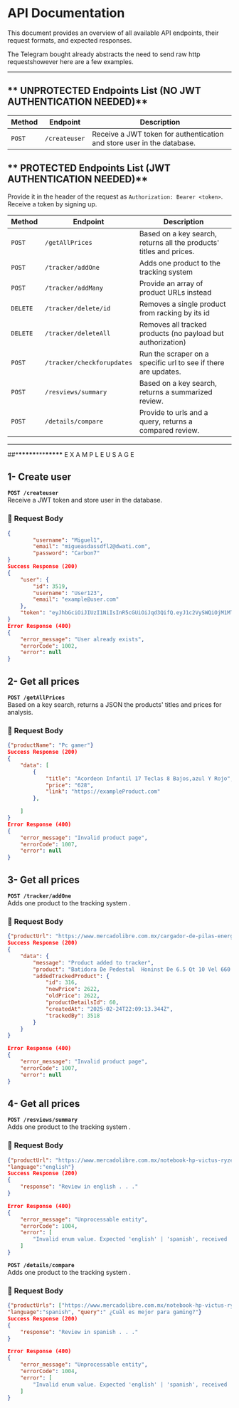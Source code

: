 # API Documentation

This document provides an overview of all available API endpoints, their request formats, and expected responses.

The Telegram bought already abstracts the need to send raw http requestshowever here are a few examples.

---

## ** UNPROTECTED Endpoints List (NO JWT AUTHENTICATION NEEDED)**

| Method | Endpoint      | Description                                                            |
| ------ | ------------- | ---------------------------------------------------------------------- |
| `POST` | `/createuser` | Receive a JWT token for authentication and store user in the database. |

## ** PROTECTED Endpoints List (JWT AUTHENTICATION NEEDED)**
Provide it in the header of the request as `Authorization: Bearer <token>`. Receive a token by signing up.

| Method   | Endpoint                   | Description                                                         |
| -------- | -------------------------- | ------------------------------------------------------------------- |
| `POST`   | `/getAllPrices`            | Based on a key search, returns all the products' titles and prices. |
| `POST`   | `/tracker/addOne`          | Adds one product to the tracking system                             |
| `POST`   | `/tracker/addMany`         | Provide an array of product URLs instead                            |
| `DELETE` | `/tracker/delete/id`       | Removes a single product from racking by its id                     |
| `DELETE` | `/tracker/deleteAll`       | Removes all tracked products (no payload but authorization)         |
| `POST`   | `/tracker/checkforupdates` | Run the scraper on a specific url to see if there are updates.      |
| `POST`   | `/resviews/summary`        | Based on a key search, returns a summarized review.                 |
| `POST`   | `/details/compare`         | Provide to urls and a query, returns a compared review.             |

---

##\***\*\*\*\*\***\*\*\***\*\*\*\*\*** E X A M P L E U S A G E

## 1- Create user

**`POST /createuser`**  
Receive a JWT token and store user in the database.

### 🔹 **Request Body**

```json
{
        "username": "Miguel1",
        "email": "migueasdassdfl2@dwati.com",
        "password": "Carbon7"
}
Success Response (200)
{
    "user": {
        "id": 3519,
        "username": "User123",
        "email": "example@user.com"
    },
    "token": "eyJhbGciOiJIUzI1NiIsInR5cGUiOiJqd3QifQ.eyJ1c2VySWQiOjM1MTl9.A-2WY7MEkH9hdm5asEP4ExddR4DvIe6ajZH3G5629U0"
}
Error Response (400)
{
    "error_message": "User already exists",
    "errorCode": 1002,
    "error": null
}

```

## 2- Get all prices

**`POST /getAllPrices`**  
Based on a key search, returns a JSON the products' titles and prices for analysis.

### 🔹 **Request Body**

```json
{"productName": "Pc gamer"}
Success Response (200)
{
    "data": [
        {
            "title": "Acordeon Infantil 17 Teclas 8 Bajos,azul Y Rojo",
            "price": "628",
            "link": "https://exampleProduct.com"
        },

    ]
}
Error Response (400)
{
    "error_message": "Invalid product page",
    "errorCode": 1007,
    "error": null
}
```

## 3- Get all prices

**`POST /tracker/addOne`**  
Adds one product to the tracking system .

### 🔹 **Request Body**

```json
{"productUrl": "https://www.mercadolibre.com.mx/cargador-de-pilas-energizer-maxi-2-pilas-recargables-aa/p/MLM43935690#polycard_client=search-nordic&searchVariation=MLM43935690&wid=MLM1949959329&position=3&search_layout=grid&type=product&tracking_id=a8b42ab2-fdd2-4bec-8406-b3bcc19fc4d6&sid=search"}
Success Response (200)
{
    "data": {
        "message": "Product added to tracker",
        "product": "Batidora De Pedestal  Honinst De 6.5 Qt 10 Vel 660 W 120v",
        "addedTrackedProduct": {
            "id": 316,
            "newPrice": 2622,
            "oldPrice": 2622,
            "productDetailsId": 60,
            "createdAt": "2025-02-24T22:09:13.344Z",
            "trackedBy": 3518
        }
    }
}

Error Response (400)
{
    "error_message": "Invalid product page",
    "errorCode": 1007,
    "error": null
}
```

## 4- Get all prices

**`POST /resviews/summary`**  
Adds one product to the tracking system .

### 🔹 **Request Body**

```json
{"productUrl": "https://www.mercadolibre.com.mx/notebook-hp-victus-ryzen-5-7535hs-8gb-ddr5-512gb-15-fb2063dx-color-negro/p/MLM41231576#polycard_client=search-nordic&searchVariation=MLM41231576&wid=MLM3435566644&position=3&search_layout=stack&type=product&tracking_id=5fa5232d-0491-4748-a218-9e599b1433e0&sid=search",
"language":"english"}
Success Response (200)
{
    "response": "Review in english . . ."
}

Error Response (400)
{
    "error_message": "Unprocessable entity",
    "errorCode": 1004,
    "error": [
        "Invalid enum value. Expected 'english' | 'spanish', received 'ensligh'"
    ]
}
```
**`POST /details/compare`**  
Adds one product to the tracking system .

### 🔹 **Request Body**

```json
{"productUrls": ["https://www.mercadolibre.com.mx/notebook-hp-victus-ryzen-5-7535hs-8gb-ddr5-512gb-15-fb2063dx-color-negro/p/MLM41231576#polycard_client=search-nordic&searchVariation=MLM41231576&wid=MLM3435566644&position=3&search_layout=stack&type=product&tracking_id=ede65ce6-8667-42cf-9113-30686a142d20&sid=search", "https://www.mercadolibre.com.mx/laptop-acer-aspire-3-amd-ryzen-7-16gb-ram-512gb-ssd-156-windows-11-home/p/MLM34680070#polycard_client=search-nordic&searchVariation=MLM34680070&wid=MLM3558249030&position=2&search_layout=stack&type=product&tracking_id=c1564ee8-126f-4c1b-b5b5-a9aa784cc09a&sid=search"],
"language":"spanish", "query":" ¿Cuàl es mejor para gaming?"}
Success Response (200)
{
    "response": "Review in spanish . . ."
}

Error Response (400)
{
    "error_message": "Unprocessable entity",
    "errorCode": 1004,
    "error": [
        "Invalid enum value. Expected 'english' | 'spanish', received 'ensligh'"
    ]
}
```
